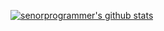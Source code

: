 [![senorprogrammer's github stats](https://github-readme-stats.vercel.app/api?username=senorprogrammer)](https://github.com/anuraghazra/github-readme-stats)
